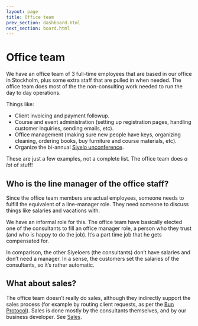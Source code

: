 ```yaml
---
layout: page
title: Office team
prev_section: dashboard.html
next_section: board.html
---
```


# Office team

We have an office team of 3 full-time employees that are based in our
office in Stockholm, plus some extra staff that are pulled in when
needed. The office team does most of the the non-consulting work needed
to run the day to day operations.

Things like:

-   Client invoicing and payment followup.
-   Course and event administration (setting up registration pages,
    handling customer inquiries, sending emails, etc).
-   Office management (making sure new people have keys, organizing
    cleaning, ordering books, buy furniture and course materials, etc).
-   Organize the bi-annual [Siyelo unconference](unconference.html).

These are just a few examples, not a complete list. The office team does
*a lot* of stuff!

## Who is the line manager of the office staff?

Since the office team members are actual employees, someone needs to
fulfill the equivalent of a line-manager role. They need someone to
discuss things like salaries and vacations with.

We have an informal role for this. The office team have basically
elected one of the consultants to fill an office manager role, a person
who they trust (and who is happy to do the job). It’s a part time job
that he gets compensated for.

In comparison, the other Siyeloers (the consultants) don’t have salaries
and don’t need a manager. In a sense, the customers set the salaries of
the consultants, so it’s rather automatic.

## What about sales?

The office team doesn’t really do sales, although they indirectly
support the sales process (for example by routing client requests, as
per the [Bun Protocol](bun-protocol.html)). Sales is done mostly by the
consultants themselves, and by our business developer. See
[Sales](sales.html).
